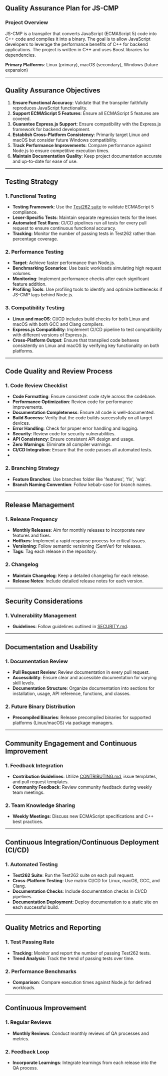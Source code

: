 ## Quality Assurance Plan for JS-CMP

### Project Overview

JS-CMP is a transpiler that converts JavaScript (ECMAScript 5) code into C++ code and compiles it into a binary. The goal is to allow JavaScript developers to leverage the performance benefits of C++ for backend applications. The project is written in C++ and uses Boost libraries for dependencies.

**Primary Platforms**: Linux (primary), macOS (secondary), Windows (future expansion)

---

## Quality Assurance Objectives

1. **Ensure Functional Accuracy**: Validate that the transpiler faithfully reproduces JavaScript functionality.
2. **Support ECMAScript 5 Features**: Ensure all ECMAScript 5 features are covered.
3. **Guarantee Express.js Support**: Ensure compatibility with the Express.js framework for backend development.
4. **Establish Cross-Platform Consistency**: Primarily target Linux and macOS but consider future Windows compatibility.
5. **Track Performance Improvements**: Compare performance against Node.js to ensure competitive execution times.
6. **Maintain Documentation Quality**: Keep project documentation accurate and up-to-date for ease of use.

---

## Testing Strategy

### 1. Functional Testing
- **Testing Framework**: Use the [Test262 suite](https://github.com/tc39/test262) to validate ECMAScript 5 compliance.
- **Lexer-Specific Tests**: Maintain separate regression tests for the lexer.
- **Automated Test Runs**: CI/CD pipelines run all tests for every pull request to ensure continuous functional accuracy.
- **Tracking**: Monitor the number of passing tests in Test262 rather than percentage coverage.

### 2. Performance Testing
- **Target**: Achieve faster performance than Node.js.
- **Benchmarking Scenarios**: Use basic workloads simulating high request volumes.
- **Monitoring**: Implement performance checks after each significant feature addition.
- **Profiling Tools**: Use profiling tools to identify and optimize bottlenecks if JS-CMP lags behind Node.js.

### 3. Compatibility Testing
- **Linux and macOS**: CI/CD includes build checks for both Linux and macOS with both GCC and Clang compilers.
- **Express.js Compatibility**: Implement CI/CD pipeline to test compatibility with different versions of Express.js.
- **Cross-Platform Output**: Ensure that transpiled code behaves consistently on Linux and macOS by verifying key functionality on both platforms.

---

## Code Quality and Review Process

### 1. Code Review Checklist
- **Code Formatting**: Ensure consistent code style across the codebase.
- **Performance Optimization**: Review code for performance improvements.
- **Documentation Completeness**: Ensure all code is well-documented.
- **Build Success**: Verify that the code builds successfully on all target devices.
- **Error Handling**: Check for proper error handling and logging.
- **Security**: Review code for security vulnerabilities.
- **API Consistency**: Ensure consistent API design and usage.
- **Zero Warnings**: Eliminate all compiler warnings.
- **CI/CD Integration**: Ensure that the code passes all automated tests.
- 
### 2. Branching Strategy
- **Feature Branches**: Use branches folder like 'features', 'fix', 'wip'.
- **Branch Naming Convention**: Follow kebab-case for branch names.

---

## Release Management

### 1. Release Frequency
- **Monthly Releases**: Aim for monthly releases to incorporate new features and fixes.
- **Hotfixes**: Implement a rapid response process for critical issues.
- **Versioning**: Follow semantic versioning (SemVer) for releases.
- **Tags**: Tag each release in the repository.

### 2. Changelog
- **Maintain Changelog**: Keep a detailed changelog for each release.
- **Release Notes**: Include detailed release notes for each version.

---

## Security Considerations

### 1. Vulnerability Management
- **Guidelines**: Follow guidelines outlined in [SECURITY.md](SECURITY.md).

---

## Documentation and Usability

### 1. Documentation Review
- **Pull Request Review**: Review documentation in every pull request.
- **Accessibility**: Ensure clear and accessible documentation for varying skill levels.
- **Documentation Structure**: Organize documentation into sections for installation, usage, API reference, functions, and classes.

### 2. Future Binary Distribution
- **Precompiled Binaries**: Release precompiled binaries for supported platforms (Linux/macOS) via package managers.

---

## Community Engagement and Continuous Improvement

### 1. Feedback Integration
- **Contribution Guidelines**: Utilize [CONTRIBUTING.md](CONTRIBUTING.md), issue templates, and pull request templates.
- **Community Feedback**: Review community feedback during weekly team meetings.

### 2. Team Knowledge Sharing
- **Weekly Meetings**: Discuss new ECMAScript specifications and C++ best practices.

---

## Continuous Integration/Continuous Deployment (CI/CD)

### 1. Automated Testing
- **Test262 Suite**: Run the Test262 suite on each pull request.
- **Cross-Platform Testing**: Use matrix CI/CD for Linux, macOS, GCC, and Clang.
- **Documentation Checks**: Include documentation checks in CI/CD pipelines.
- **Documentation Deployment**: Deploy documentation to a static site on each successful build.

---

## Quality Metrics and Reporting

### 1. Test Passing Rate
- **Tracking**: Monitor and report the number of passing Test262 tests.
- **Trend Analysis**: Track the trend of passing tests over time.

### 2. Performance Benchmarks
- **Comparison**: Compare execution times against Node.js for defined workloads.

---

## Continuous Improvement

### 1. Regular Reviews
- **Monthly Reviews**: Conduct monthly reviews of QA processes and metrics.

### 2. Feedback Loop
- **Incorporate Learnings**: Integrate learnings from each release into the QA process.
